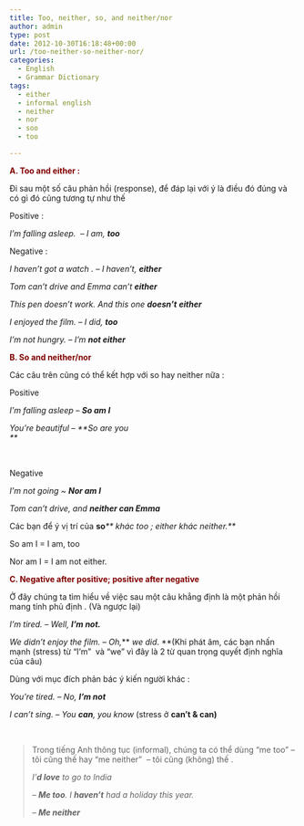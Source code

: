 ```yaml
---
title: Too, neither, so, and neither/nor
author: admin
type: post
date: 2012-10-30T16:18:48+00:00
url: /too-neither-so-neither-nor/
categories:
  - English
  - Grammar Dictionary
tags:
  - either
  - informal english
  - neither
  - nor
  - soo
  - too

---
```

<span style="color: #800000;"><strong>A. Too and either :</strong></span>

Đi sau một số câu phản hồi (response), để đáp lại với ý là điều đó đúng và có gì đó cũng tương tự như thế

Positive :

_I&#8217;m falling asleep.  &#8211; I am, **too**_

Negative :

_I haven&#8217;t got a watch . &#8211; I haven&#8217;t, **either**_

_Tom can&#8217;t drive and Emma can&#8217;t **either**_

_This pen doesn&#8217;t work. And this one **doesn&#8217;t** **either**_

_I enjoyed the film. &#8211; I did, **too**_

_I&#8217;m not hungry. &#8211; I&#8217;m **not either**_

<span style="color: #800000;"><strong>B. So and neither/nor</strong></span>

Các câu trên cũng có thể kết hợp với so hay neither nữa :

Positive

_I&#8217;m falling asleep &#8211; **So am I**_

_You&#8217;re beautiful &#8211; **So are you  
**_ 

&nbsp;

Negative

_I&#8217;m not going ~ **Nor am I**_

_Tom can&#8217;t drive, and **neither can Emma**_

Các bạn để ý vị trí của **so**_** khác too ; either khác neither.**_

So am I = I am, too

Nor am I = I am not either.

<span style="color: #800000;"><strong>C. Negative after positive; positive after negative</strong></span>

Ở đây chúng ta tìm hiểu về việc sau một câu khẳng định là một phản hồi mang tính phủ định . (Và ngược lại)

_I&#8217;m tired. &#8211; Well, **I&#8217;m not.**_

_We didn&#8217;t enjoy the film. &#8211; Oh,_** _we did_. **(Khi phát âm, các bạn nhấn mạnh (stress) từ &#8220;I&#8217;m&#8221;  và &#8220;we&#8221; vì đây là 2 từ quan trọng quyết định nghĩa của câu)

Dùng với mục đích phản bác ý kiến người khác :

_You&#8217;re tired. &#8211; No, **I&#8217;m not**_

_I can&#8217;t sing. &#8211; You **can**, you know_ (stress ở **can&#8217;t & can)**

&nbsp;

> Trong tiếng Anh thông tục (informal), chúng ta có thể dùng &#8220;me too&#8221; &#8211; tôi cũng thế hay &#8220;me neither&#8221;  &#8211; tôi cũng (không) thế .
> 
> _I&#8217;**d love** to go to India_
> 
> _&#8211; **Me too**. I **haven&#8217;t** had a holiday this year._
> 
> _&#8211; **Me neither**_
